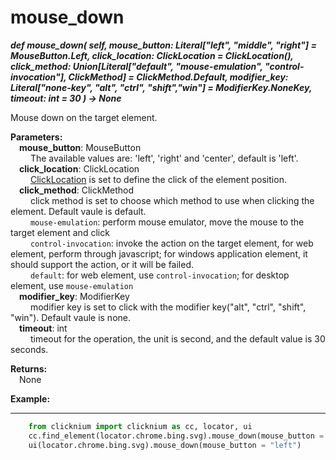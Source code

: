 # mouse_down <!-- {docsify-ignore-all} -->
***def mouse_down(
        self,
        mouse_button: Literal["left", "middle", "right"] = MouseButton.Left,
        click_location: ClickLocation = ClickLocation(),
        click_method: Union[Literal["default", "mouse-emulation", "control-invocation"], ClickMethod] = ClickMethod.Default,
        modifier_key: Literal["none-key", "alt", "ctrl", "shift","win"]  = ModifierKey.NoneKey,
        timeout: int = 30
    ) -> None***  

Mouse down on the target element.  

**Parameters:**  
     &emsp;**mouse_button**: MouseButton  
        &emsp;&emsp; The available values are: 'left', 'right' and 'center', default is 'left'.  
    &emsp;**click_location**: ClickLocation  
        &emsp;&emsp; [ClickLocation](./doc/api/python/uielement/clicklocation.md) is set to define the click of the element position.  
    &emsp;**click_method**: ClickMethod  
        &emsp;&emsp; click method is set to choose which method to use when clicking the element. Default vaule is default.  
        &emsp;&emsp; `mouse-emulation`: perform mouse emulator, move the mouse to the target element and click  
        &emsp;&emsp; `control-invocation`: invoke the action on the target element, for web element, perform through javascript; for windows application element, it should support the action, or it will be failed.  
        &emsp;&emsp; `default`: for web element, use `control-invocation`; for desktop element, use `mouse-emulation`  
    &emsp;**modifier_key**: ModifierKey  
        &emsp;&emsp; modifier key is set to click with the modifier key("alt", "ctrl", "shift", "win"). Default vaule is none.      
    &emsp;**timeout**: int  
        &emsp;&emsp; timeout for the operation, the unit is second, and the default value is 30 seconds. 

**Returns:**  
    &emsp;None

**Example:**
***
```python
    from clicknium import clicknium as cc, locator, ui
    cc.find_element(locator.chrome.bing.svg).mouse_down(mouse_button = "left")
    ui(locator.chrome.bing.svg).mouse_down(mouse_button = "left")
```